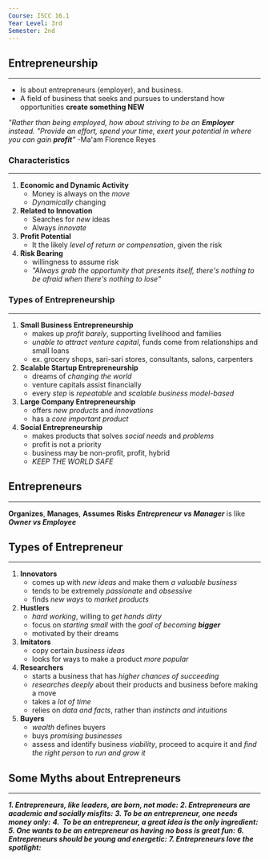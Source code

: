 ```yaml
---
Course: ISCC 16.1
Year Level: 3rd
Semester: 2nd
---
```


## Entrepreneurship
---
 - Is about entrepreneurs (employer), and business.
 - A field of business that seeks and pursues to understand how opportunities **create something NEW**

*"Rather than being employed, how about striving to be an **Employer** instead.*
*"Provide an effort, spend your time, exert your potential in where you can gain **profit**"*
-Ma'am Florence Reyes

### Characteristics
---
1. **Economic and Dynamic Activity**
	- Money is always on the *move*
	- *Dynamically* changing
2. **Related to Innovation**
	- Searches for *new* ideas
	- Always *innovate*
3. **Profit Potential**
	- It the likely *level of return or compensation*, given the risk
4. **Risk Bearing**
	- willingness to assume risk
	- *"Always grab the opportunity that presents itself, there's nothing to be afraid when there's nothing to lose"*

### Types of Entrepreneurship
---
1. **Small Business Entrepreneurship**
	- makes up *profit barely*, supporting livelihood and families
	- *unable to attract* *venture capital*, funds come from relationships and small loans
	- ex. grocery shops, sari-sari stores, consultants, salons, carpenters
2. **Scalable Startup Entrepreneurship**
	- dreams of *changing the world*
	- venture capitals assist financially
	- every *step* is *repeatable* and *scalable business model-based*
3. **Large Company Entrepreneurship**
	- offers *new products* and *innovations*
	- has a *core important product*
4. **Social Entrepreneurship**
	- makes products that solves *social needs* and *problems*
	- profit is not a priority
	- business may be non-profit, profit, hybrid
	- *KEEP THE WORLD SAFE*


## Entrepreneurs
---
**Organizes**, **Manages**, **Assumes** **Risks**
***Entrepreneur vs Manager*** is like ***Owner vs Employee***

## Types of Entrepreneur
---
1. **Innovators**
	- comes up with *new ideas* and make them *a valuable business*
	- tends to be extremely *passionate* and *obsessive*
	- finds *new ways* to *market products*
2. **Hustlers**
	- *hard working*, willing to *get hands dirty*
	- focus on *starting small* with the *goal of becoming **bigger***
	- motivated by their dreams
3. **Imitators**
	- copy certain *business ideas*
	- looks for ways to make a product *more popular*
4. **Researchers**
	- starts a business that has *higher chances of succeeding* 
	- *researches deeply* about their products and business before making a move
	- takes a *lot of time*
	- relies on *data and facts*, rather than *instincts and intuitions*
5. **Buyers**
	- *wealth* defines buyers
	- buys *promising businesses*
	- assess and identify business *viability*, proceed to acquire it and *find the right person* to *run and grow it*

## Some Myths about Entrepreneurs
---
***1. Entrepreneurs, like leaders, are born, not made:***
***2. Entrepreneurs are academic and socially misfits:***
***3. To be an entrepreneur, one needs money only:***
***4.  To be an entrepreneur, a great idea is the only ingredient:***
***5. One wants to be an entrepreneur as having no boss is great fun:***
***6. Entrepreneurs should be young and energetic:***
***7. Entrepreneurs love the spotlight:***